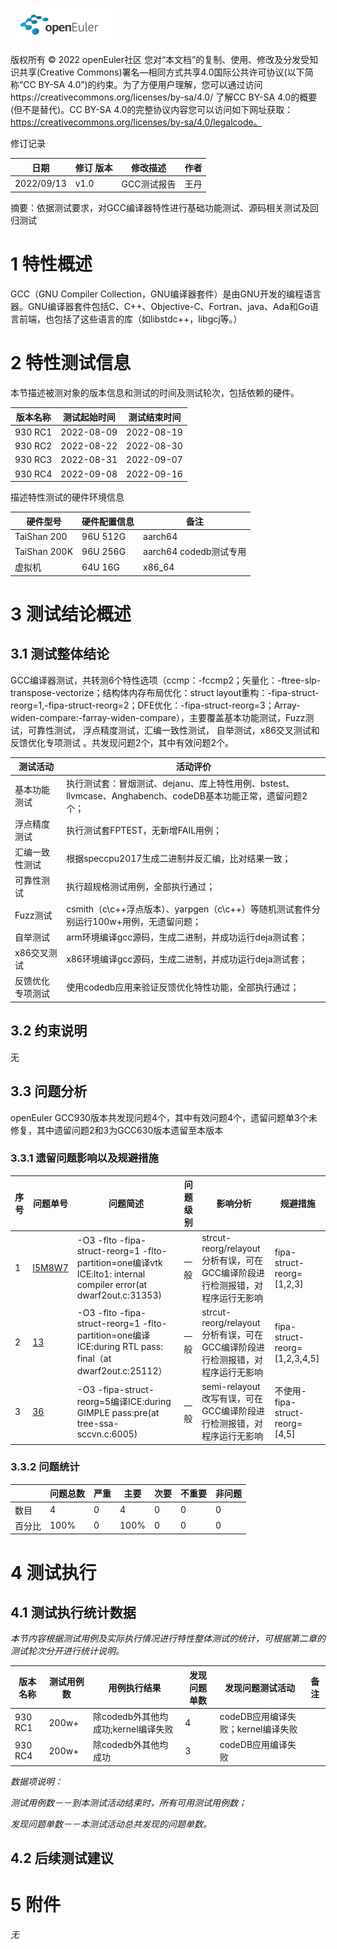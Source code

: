 ![openEuler ico](../../images/openEuler.png)

版权所有 © 2022  openEuler社区
 您对“本文档”的复制、使用、修改及分发受知识共享(Creative Commons)署名—相同方式共享4.0国际公共许可协议(以下简称“CC BY-SA 4.0”)的约束。为了方便用户理解，您可以通过访问https://creativecommons.org/licenses/by-sa/4.0/ 了解CC BY-SA 4.0的概要 (但不是替代)。CC BY-SA 4.0的完整协议内容您可以访问如下网址获取：https://creativecommons.org/licenses/by-sa/4.0/legalcode。

修订记录

| 日期        | 修订   版本 | 修改描述 | 作者 |
| ----       | ----------- | -------- | ---- |
| 2022/09/13 |   v1.0      | GCC测试报告 | 王丹 |


摘要：依据测试要求，对GCC编译器特性进行基础功能测试、源码相关测试及回归测试

 

# 1     特性概述

GCC（GNU Compiler Collection，GNU编译器套件）是由GNU开发的编程语言器。GNU编译器套件包括C、C++、Objective-C、Fortran、java、Ada和Go语言前端，也包括了这些语言的库（如libstdc++，libgcj等。）

# 2     特性测试信息

本节描述被测对象的版本信息和测试的时间及测试轮次，包括依赖的硬件。

| 版本名称 | 测试起始时间 | 测试结束时间 |
| -------- | ------------ | ------------ |
| 930 RC1 | 2022-08-09 | 2022-08-19 |
| 930 RC2 | 2022-08-22 | 2022-08-30 |
| 930 RC3 | 2022-08-31 | 2022-09-07 |
| 930 RC4 | 2022-09-08 | 2022-09-16 |

描述特性测试的硬件环境信息

| 硬件型号 | 硬件配置信息 | 备注 |
| -------- | ------------ | ---- |
| TaiShan 200 | 96U 512G | aarch64 |
| TaiShan 200K | 96U 256G | aarch64 codedb测试专用 |
| 虚拟机 | 64U 16G | x86_64 |

# 3     测试结论概述

## 3.1   测试整体结论

GCC编译器测试，共转测6个特性选项（ccmp：-fccmp2；矢量化：-ftree-slp-transpose-vectorize；结构体内存布局优化：struct layout重构：-fipa-struct-reorg=1,-fipa-struct-reorg=2；DFE优化：-fipa-struct-reorg=3；Array-widen-compare:-farray-widen-compare），主要覆盖基本功能测试，Fuzz测试，可靠性测试， 浮点精度测试，汇编一致性测试， 自举测试，x86交叉测试和反馈优化专项测试 。共发现问题2个，其中有效问题2个。

| 测试活动 | 活动评价 |
| -------- | -------- |
| 基本功能测试 | 执行测试套：冒烟测试、dejanu、库上特性用例、bstest、llvmcase、Anghabench、codeDB基本功能正常，遗留问题2个； |
| 浮点精度测试 | 执行测试套FPTEST，无新增FAIL用例； |
| 汇编一致性测试 | 根据speccpu2017生成二进制并反汇编，比对结果一致； |
| 可靠性测试 | 执行超规格测试用例，全部执行通过； |
| Fuzz测试 | csmith（c\c++浮点版本）、yarpgen（c\c++）等随机测试套件分别运行100w+用例，无遗留问题； |
| 自举测试 | arm环境编译gcc源码，生成二进制，并成功运行deja测试套； |
| x86交叉测试 | x86环境编译gcc源码，生成二进制，并成功运行deja测试套； |
| 反馈优化专项测试 | 使用codedb应用来验证反馈优化特性功能，全部执行通过； |



## 3.2  约束说明

无

## 3.3  问题分析
openEuler GCC930版本共发现问题4个，其中有效问题4个，遗留问题单3个未修复，其中遗留问题2和3为GCC630版本遗留至本版本

### 3.3.1 遗留问题影响以及规避措施
|  序号    | 问题单号 | 问题简述 | 问题级别 | 影响分析 | 规避措施 |
| ------ | ------ | ------ | ------ | ------ | ------ |
|  1    | [I5M8W7](https://gitee.com/openeuler/gcc/issues/I5M8W7) | -O3 -flto -fipa-struct-reorg=1 -flto-partition=one编译vtk ICE:lto1: internal compiler error(at dwarf2out.c:31353) | 一般 | strcut-reorg/relayout 分析有误，可在GCC编译阶段进行检测报错，对程序运行无影响 | fipa-struct-reorg=[1,2,3] |
| 2 | [13](https://codehub-y.huawei.com/Computing_Product_Line_Compiler_Group/openeuler-gcc/issues/13) | -O3 -flto -fipa-struct-reorg=1 -flto-partition=one编译ICE:during RTL pass: final（at dwarf2out.c:25112） | 一般 | strcut-reorg/relayout 分析有误，可在GCC编译阶段进行检测报错，对程序运行无影响 | fipa-struct-reorg=[1,2,3,4,5] |
| 3 | [36](https://codehub-y.huawei.com/Computing_Product_Line_Compiler_Group/openeuler-gcc/issues/36) | -O3 -fipa-struct-reorg=5编译ICE:during GIMPLE pass:pre(at tree-ssa-sccvn.c:6005) | 一般 | semi-relayout改写有误，可在GCC编译阶段进行检测报错，对程序运行无影响 | 不使用-fipa-struct-reorg=[4,5] |

### 3.3.2 问题统计
|        | 问题总数 | 严重 | 主要 | 次要 | 不重要 | 非问题 |
| ------ | -------- | ---- | ---- | ---- | ------ | ------ |
| 数目   |  4    | 0     |  4  | 0    | 0       | 0       |
| 百分比 |  100%     |  0    |  100%  |  0    |  0      |  0   |

# 4     测试执行

## 4.1   测试执行统计数据

*本节内容根据测试用例及实际执行情况进行特性整体测试的统计，可根据第二章的测试轮次分开进行统计说明。*

| 版本名称 | 测试用例数 | 用例执行结果 | 发现问题单数 | 发现问题测试活动 |  备注 |
| -------- | ---------- | ------------ | ------------ | --------- | -------- |
| 930 RC1  | 200w+ | 除codedb外其他均成功;kernel编译失败 | 4   | codeDB应用编译失败；kernel编译失败 |  |
| 930 RC4 | 200w+ | 除codedb外其他均成功 |  3  |  codeDB应用编译失败  |  |

*数据项说明：*

*测试用例数－－到本测试活动结束时，所有可用测试用例数；*

*发现问题单数－－本测试活动总共发现的问题单数。*

## 4.2   后续测试建议


# 5     附件

*无*
